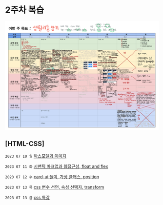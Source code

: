 # 2주차 복습
![img](../images/planner_2.png)

## [HTML-CSS] 
`2023 07 10 월` [박스모델과 이미지](https://sthgml.github.io/FES7/HTML-CSS/20230710/004.html) 

`2023 07 11 화` [시맨틱 마크업과 웹접근성, float and flex](https://sthgml.github.io/FES7/HTML-CSS/20230711/012.html)

`2023 07 12 수` [card-ui 풀이, 가상 클래스, position](https://sthgml.github.io/FES7/HTML-CSS/20230711/012.html)

`2023 07 13 목` [css 변수 선언, 속성 선택자, transform](https://sthgml.github.io/FES7/HTML-CSS/20230713/003.html)

`2023 07 13 금` [css 특강](https://sthgml.github.io/FES7/HTML-CSS/20230714/challenges/)
